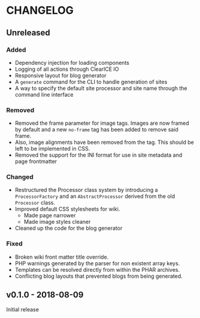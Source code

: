 # CHANGELOG

## Unreleased
### Added
- Dependency injection for loading components
- Logging of all actions through ClearICE IO
- Responsive layout for blog generator
- A `generate` command for the CLI to handle generation of sites
- A way to specify the default site processor and site name through the command line interface

### Removed
- Removed the frame parameter for image tags. Images are now framed by default and a new `no-frame` tag has been added to remove said frame.
- Also, image alignments have been removed from the tag. This should be left to be implemented in CSS.
- Removed the support for the INI format for use in site metadata and page frontmatter

### Changed
- Restructured the Processor class system by introducing a `ProcessorFactory` and an `AbstractProcessor` derived from the old `Processor` class.
- Improved default CSS stylesheets for wiki.
    - Made page narrower
    - Made image styles cleaner 
- Cleaned up the code for the blog generator

### Fixed
- Broken wiki front matter title override.
- PHP warnings generated by the parser for non existent array keys.
- Templates can be resolved directly from within the PHAR archives.
- Conflicting blog layouts that prevented blogs from being generated.

## v0.1.0 - 2018-08-09
Initial release
